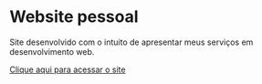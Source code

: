 <h1>Website pessoal</h1>
<p>Site desenvolvido com o intuito de apresentar meus serviços em desenvolvimento web.</p>
<a href="https://malumartins.github.io/personal-website/"> Clique aqui para acessar o site</p>

